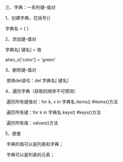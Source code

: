 三、字典：一系列键-值对

1、创建字典，花括号{}

字典名 = { }

2、添加键-值对

字典名[ 键名] = 值

alien_o['color'] = 'green'

3、删除键-值对

​	使用del语句：del 字典名[ 键名]

4、遍历字典（获取的顺序不可预测）

​	遍历所有键值对：for k, v in 字典名.items()		#items()方法

​	遍历所有键：for k in 字典名.keys()		#keys()方法

​	遍历所有值：values()方法

5、嵌套

​	字典的值可以是列表和字典；

​	字典可以是列表的元素；